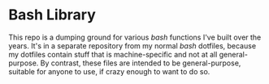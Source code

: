 # Bash Library

This repo is a dumping ground for various *bash* functions I've built over
the years. It's in a separate repository from my normal *bash* dotfiles,
because my dotfiles contain stuff that is machine-specific and not at all
general-purpose. By contrast, these files are intended to be general-purpose,
suitable for anyone to use, if crazy enough to want to do so.
